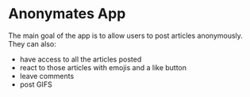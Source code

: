 # Anonymates App

The main goal of the app is to allow users to post articles anonymously.
They can also:
- have access to all the articles posted
- react to those articles with emojis and a like button
- leave comments 
- post GIFS




